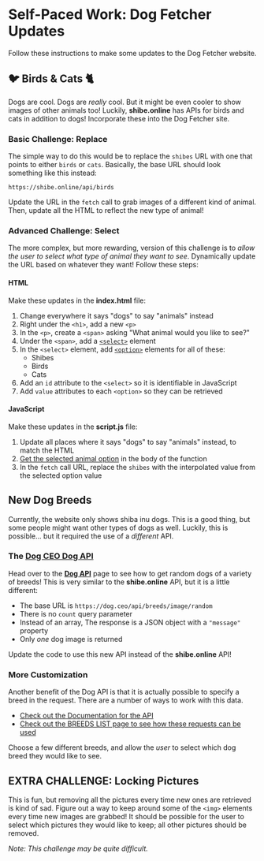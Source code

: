 # Self-Paced Work: Dog Fetcher Updates
Follow these instructions to make some updates to the Dog Fetcher website.

## 🐦 Birds & Cats 🐈
Dogs are cool. Dogs are _really_ cool. But it might be even cooler to show images of other animals too! Luckily, **shibe.online** has APIs for birds and cats in addition to dogs! Incorporate these into the Dog Fetcher site.

### Basic Challenge: Replace
The simple way to do this would be to replace the `shibes` URL with one that points to either `birds` or `cats`. Basically, the base URL should look something like this instead:

```
https://shibe.online/api/birds
```

Update the URL in the `fetch` call to grab images of a different kind of animal. Then, update all the HTML to reflect the new type of animal!

### Advanced Challenge: Select
The more complex, but more rewarding, version of this challenge is to _allow the user to select what type of animal they want to see_. Dynamically update the URL based on whatever they want! Follow these steps:

#### HTML
Make these updates in the **index.html** file:

1. Change everywhere it says "dogs" to say "animals" instead
1. Right under the `<h1>`, add a new `<p>`
1. In the `<p>`, create a `<span>` asking "What animal would you like to see?"
1. Under the `<span>`, add a [`<select>`](https://www.w3schools.com/tags/tag_select.asp) element
1. In the `<select>` element, add [`<option>`](https://www.w3schools.com/tags/tag_option.asp) elements for all of these:
    - Shibes
    - Birds
    - Cats
1. Add an `id` attribute to the `<select>` so it is identifiable in JavaScript
1. Add `value` attributes to each `<option>` so they can be retrieved

#### JavaScript
Make these updates in the **script.js** file:

1. Update all places where it says "dogs" to say "animals" instead, to match the HTML
1. [Get the selected animal option](https://www.w3schools.com/jsref/prop_select_value.asp) in the body of the function
1. In the `fetch` call URL, replace the `shibes` with the interpolated value from the selected option value

## New Dog Breeds
Currently, the website only shows shiba inu dogs. This is a good thing, but some people might want other types of dogs as well. Luckily, this is possible... but it required the use of a _different_ API.

### The [Dog CEO Dog API](https://dog.ceo/dog-api/)
Head over to the **[Dog API](https://dog.ceo/dog-api/)** page to see how to get random dogs of a variety of breeds! This is very similar to the **shibe.online** API, but it is a little different:

- The base URL is `https://dog.ceo/api/breeds/image/random`
- There is no `count` query parameter
- Instead of an array, The response is a JSON object with a `"message"` property
- Only _one_ dog image is returned

Update the code to use this new API instead of the **shibe.online** API!

### More Customization
Another benefit of the Dog API is that it is actually possible to specify a breed in the request. There are a number of ways to work with this data.

- [Check out the Documentation for the API](https://dog.ceo/dog-api/documentation/)
- [Check out the BREEDS LIST page to see how these requests can be used](https://dog.ceo/dog-api/breeds-list)

Choose a few different breeds, and allow the _user_ to select which dog breed they would like to see.

## EXTRA CHALLENGE: Locking Pictures
This is fun, but removing all the pictures every time new ones are retrieved is kind of sad. Figure out a way to keep around some of the `<img>` elements every time new images are grabbed! It should be possible for the user to select which pictures they would like to keep; all other pictures should be removed.

_Note: This challenge may be quite difficult._
